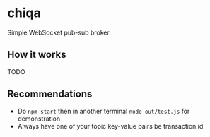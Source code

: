 # chiqa

Simple WebSocket pub-sub broker.

## How it works
TODO

## Recommendations
- Do `npm start` then in another terminal `node out/test.js` for demonstration
- Always have one of your topic key-value pairs be transaction:id
